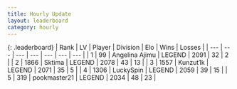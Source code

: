```yaml
---
title: Hourly Update
layout: leaderboard
category: hourly
---
```


{: .leaderboard}
| Rank | LV | Player | Division | Elo | Wins | Losses |
| --- | --- | --- | --- | --- | --- | --- |
| <span data-change="0">1</span> | 99 | <span title="ID: 669171">Angelina Ajimu</span> | LEGEND | <span data-change="6">2091</span> | <span data-change="1">32</span> | <span data-change="0">2</span> |
| <span data-change="0">2</span> | 1866 | <span title="ID: 353063">Sktima</span> | LEGEND | <span data-change="0">2078</span> | <span data-change="0">43</span> | <span data-change="0">13</span> |
| <span data-change="0">3</span> | 1557 | <span title="ID: 392407">Kunzut1k</span> | LEGEND | <span data-change="9">2071</span> | <span data-change="1">35</span> | <span data-change="0">5</span> |
| <span data-change="0">4</span> | 1306 | <span title="ID: 498412">LuckySpin</span> | LEGEND | <span data-change="0">2059</span> | <span data-change="0">39</span> | <span data-change="0">15</span> |
| <span data-change="1">5</span> | 319 | <span title="ID: 652474">pookmaster21</span> | LEGEND | <span data-change="0">2034</span> | <span data-change="0">48</span> | <span data-change="0">23</span> |